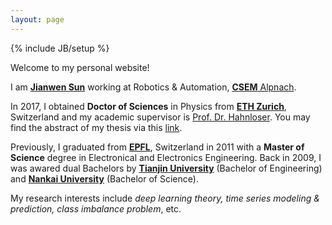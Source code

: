 ```yaml
---
layout: page
---
```

{% include JB/setup %}

Welcome to my personal website! 

I am <a href="mailto:jianwen.sun@me.com?Subject=Hello from sunjianwen.com" target="_top">**Jianwen Sun**</a> working at Robotics & Automation, <a href="http://www.csem.ch" target="_blank">**CSEM** Alpnach</a>.

In 2017, I obtained **Doctor of Sciences** in Physics from <a href="https://www.ethz.ch/en.html" target="_blank">**ETH Zurich**</a>, Switzerland and my academic supervisor is <a href="http://www.ini.uzh.ch/people/rich" target="_blank">Prof. Dr. Hahnloser</a>. You may find the abstract of my thesis via this <a href="https://www.research-collection.ethz.ch/handle/20.500.11850/198807" target="_blank">link</a>. 

Previously, I graduated from <a href="http://www.epfl.ch" target="_blank">**EPFL**</a>, Switzerland in 2011 with a **Master of Science** degree in Electronical and Electronics Engineering. Back in 2009, I was awared dual Bachelors by <a href="http://www.tju.edu.cn" target="_blank">**Tianjin University**</a> (Bachelor of Engineering) and <a href="http://www.nankai.edu.cn" target="_blank">**Nankai University**</a> (Bachelor of Science).

My research interests include *deep learning theory, time series modeling & prediction, class imbalance problem*, etc.
